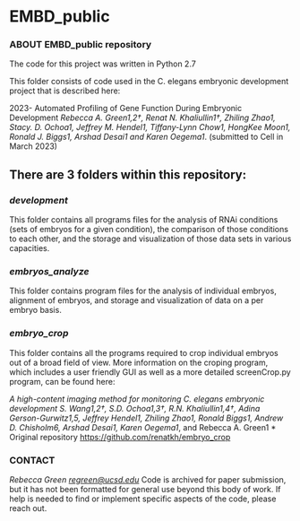 # EMBD_public

### ABOUT EMBD_public repository ###
The code for this project was written in Python 2.7

This folder consists of code used in the C. elegans embryonic development project that is described here:

2023- Automated Profiling of Gene Function During Embryonic Development
*Rebecca A. Green1,2†, Renat N. Khaliullin1†, Zhiling Zhao1, Stacy. D. Ochoa1, Jeffrey M. Hendel1, Tiffany-Lynn Chow1, HongKee Moon1, Ronald J. Biggs1, Arshad Desai1 and Karen Oegema1*. (submitted to Cell in March 2023)


## There are 3 folders within this repository: ##
### *development* ###
This folder contains all programs files for the analysis of RNAi conditions (sets of embryos for a given condition), the comparison of those conditions to each other, and the storage and visualization of those data sets in various capacities.

### *embryos_analyze* ###
This folder contains program files for the analysis of individual embryos, alignment of embryos, and storage and visualization of data on a per embryo basis.

### *embryo_crop* ###
This folder contains all the programs required to crop individual embryos out of a broad field of view. More information on the croping program, which includes a user friendly GUI as well as a more detailed screenCrop.py program, can be found here:

*A high-content imaging method for monitoring C. elegans embryonic development S. Wang1,2†, S.D. Ochoa1,3†, R.N. Khaliullin1,4†, Adina Gerson-Gurwitz1,5, Jeffrey Hendel1, Zhiling Zhao1, Ronald Biggs1, Andrew D. Chisholm6, Arshad Desai1, Karen Oegema1*, and Rebecca A. Green1 *
Original repository https://github.com/renatkh/embryo_crop


### CONTACT ###
*Rebecca Green regreen@ucsd.edu*
Code is archived for paper submission, but it has not been formatted for general use beyond this body of work. If help is needed to find or implement specific aspects of the code, please reach out.
